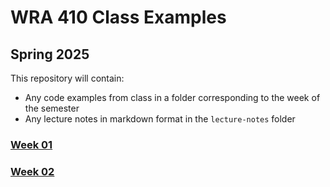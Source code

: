 # WRA 410 Class Examples

## Spring 2025

This repository will contain:

- Any code examples from class in a folder corresponding to the week of
  the semester
- Any lecture notes in markdown format in the `lecture-notes` folder


### [Week 01](week01/README.md)

### [Week 02](week02/README.md)

